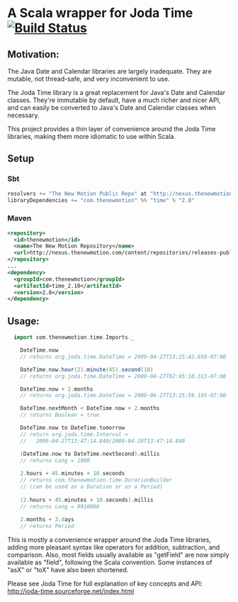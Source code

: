 # A Scala wrapper for Joda Time [![Build Status](https://secure.travis-ci.org/thenewmotion/scala-time.png)](http://travis-ci.org/thenewmotion/scala-time)

## Motivation:

The Java Date and Calendar libraries are largely inadequate. They are mutable,
not thread-safe, and very inconvenient to use.

The Joda Time library is a great replacement for Java's Date and Calendar
classes. They're immutable by default, have a much richer and nicer API, and
can easily be converted to Java's Date and Calendar classes when necessary.

This project provides a thin layer of convenience around the Joda Time
libraries, making them more idiomatic to use within Scala.

## Setup

### Sbt

``` scala
resolvers += "The New Motion Public Repo" at "http://nexus.thenewmotion.com/content/groups/public/"
libraryDependencies += "com.thenewmotion" %% "time" % "2.8"
```

### Maven

```xml
<repository>
  <id>thenewmotion</id>
  <name>The New Motion Repository</name>
  <url>http://nexus.thenewmotion.com/content/repositories/releases-public</url>
</repository>
...
<dependency>
  <groupId>com.thenewmotion</groupId>
  <artifactId>time_2.10</artifactId>
  <version>2.8</version>
</dependency>
```

## Usage:

```scala
  import com.thenewmotion.time.Imports._

    DateTime.now
    // returns org.joda.time.DateTime = 2009-04-27T13:25:42.659-07:00

	DateTime.now.hour(2).minute(45).second(10)
	// returns org.joda.time.DateTime = 2009-04-27T02:45:10.313-07:00

    DateTime.now + 2.months
    // returns org.joda.time.DateTime = 2009-06-27T13:25:59.195-07:00

    DateTime.nextMonth < DateTime.now + 2.months
    // returns Boolean = true

	DateTime.now to DateTime.tomorrow
	// return org.joda.time.Interval =
	//   2009-04-27T13:47:14.840/2009-04-28T13:47:14.840

	(DateTime.now to DateTime.nextSecond).millis
	// returns Long = 1000
	
	2.hours + 45.minutes + 10.seconds
	// returns com.thenewmotion.time.DurationBuilder
	// (can be used as a Duration or as a Period)
	
	(2.hours + 45.minutes + 10.seconds).millis
	// returns Long = 9910000	
	
	2.months + 3.days
	// returns Period
```

This is mostly a convenience wrapper around the Joda Time libraries, adding
more pleasant syntax like operators for addition, subtraction, and comparison.
Also, most fields usually available as "getField" are now simply available as
"field", following the Scala convention. Some instances of "asX" or "toX" have
also been shortened.

Please see Joda Time for full explanation of key concepts and API:
http://joda-time.sourceforge.net/index.html

